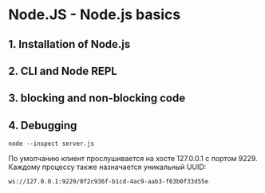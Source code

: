 # Node.JS - Node.js basics

## 1. Installation of Node.js
## 2. CLI and Node REPL
## 3. blocking and non-blocking code

## 4. Debugging
```shell
node --inspect server.js
```
По умолчанию клиент прослушивается на хосте 127.0.0.1 с портом 9229. Каждому процессу также назначается уникальный UUID:
```
ws://127.0.0.1:9229/0f2c936f-b1cd-4ac9-aab3-f63b0f33d55e
```
